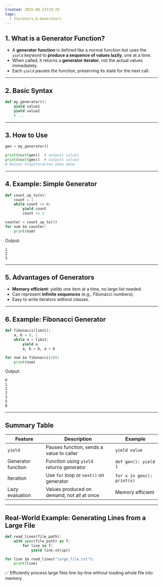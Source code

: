 ```yaml
---
Created: 2025-08-21T19:29
tags:
  - Iterators-&-Generators
---
```

## 1. What is a Generator Function?

- A **generator function** is defined like a normal function but uses the `yield` keyword to **produce a sequence of values lazily**, one at a time.
- When called, it returns a **generator iterator**, not the actual values immediately.
- Each `yield` pauses the function, preserving its state for the next call.

---

## 2. Basic Syntax

```Python
def my_generator():
    yield value1
    yield value2
    # ...
```

---

## 3. How to Use

```Python
gen = my_generator()

print(next(gen))  # outputs value1
print(next(gen))  # outputs value2
# Raises StopIteration when done
```

---

## 4. Example: Simple Generator

```Python
def count_up_to(n):
    count = 1
    while count <= n:
        yield count
        count += 1

counter = count_up_to(3)
for num in counter:
    print(num)
```

Output:

```Plain
1
2
3
```

---

## 5. Advantages of Generators

- **Memory efficient**: yields one item at a time, no large list needed.
- Can represent **infinite sequences** (e.g., Fibonacci numbers).
- Easy to write iterators without classes.

---

## 6. Example: Fibonacci Generator

```Python
def fibonacci(limit):
    a, b = 0, 1
    while a < limit:
        yield a
        a, b = b, a + b

for num in fibonacci(10):
    print(num)
```

Output:

```Plain
0
1
1
2
3
5
8
```

---

## Summary Table

|Feature|Description|Example|
|---|---|---|
|`yield`|Pauses function, sends a value to caller|`yield value`|
|Generator function|Function using `yield` returns generator|`def gen(): yield 1`|
|Iteration|Use `for` loop or `next()` on generator|`for x in gen(): print(x)`|
|Lazy evaluation|Values produced on demand, not all at once|Memory efficient|

---

## Real-World Example: Generating Lines from a Large File

```Python
def read_lines(file_path):
    with open(file_path) as f:
        for line in f:
            yield line.strip()

for line in read_lines("large_file.txt"):
    print(line)
```

✅ Efficiently process large files line-by-line without loading whole file into memory.